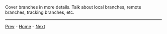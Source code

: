 Cover branches in more details.
Talk about local branches, remote branches, tracking branches, etc.

---
[Prev](04-merges-and-rebases.md) - [Home](../README.md) - [Next](06-commits.md)
